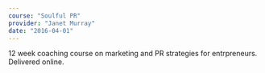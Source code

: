 ```yaml
---
course: "Soulful PR"
provider: "Janet Murray"
date: "2016-04-01"
---
```


12 week coaching course on marketing and PR strategies for entrpreneurs. Delivered
online.
